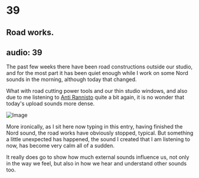 # 39
## Road works.
audio: 39
---

The past few weeks there have been road constructions outside our studio, and for the most part it has been quiet enough while I work on some Nord sounds in the morning, although today that changed. 

What with road cutting power tools and our thin studio windows, and also due to me listening to <a href="http://www.12k.com/index.php/site/artists/antti_rannisto/" title="Anti Rannisto">Anti Rannisto</a> quite a bit again, it is no wonder that today's upload sounds more dense.

![Image](/assets/img/Snd-39.jpg)

More ironically, as I sit here now typing in this entry, having finished the Nord sound, the road works have obviously stopped, typical. But something a little unexpected has happened, the sound I created that I am listening to now, has become very calm all of a sudden. 

It really does go to show how much external sounds influence us, not only in the way we feel, but also in how we hear and understand other sounds too.